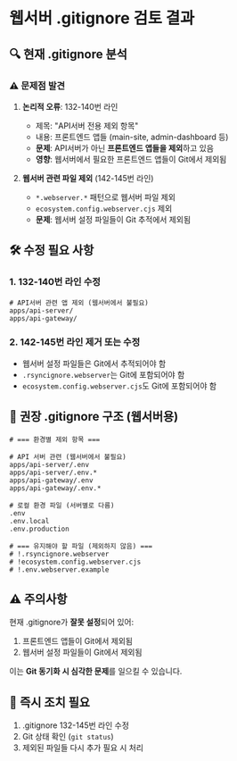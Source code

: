 # 웹서버 .gitignore 검토 결과

## 🔍 현재 .gitignore 분석

### ⚠️ 문제점 발견

1. **논리적 오류**: 132-140번 라인
   - 제목: "API서버 전용 제외 항목"
   - 내용: 프론트엔드 앱들 (main-site, admin-dashboard 등)
   - **문제**: API서버가 아닌 **프론트엔드 앱들을 제외**하고 있음
   - **영향**: 웹서버에서 필요한 프론트엔드 앱들이 Git에서 제외됨

2. **웹서버 관련 파일 제외** (142-145번 라인)
   - `*.webserver.*` 패턴으로 웹서버 파일 제외
   - `ecosystem.config.webserver.cjs` 제외
   - **문제**: 웹서버 설정 파일들이 Git 추적에서 제외됨

## 🛠️ 수정 필요 사항

### 1. 132-140번 라인 수정
```gitignore
# API서버 관련 앱 제외 (웹서버에서 불필요)
apps/api-server/
apps/api-gateway/
```

### 2. 142-145번 라인 제거 또는 수정
- 웹서버 설정 파일들은 Git에서 추적되어야 함
- `.rsyncignore.webserver`는 Git에 포함되어야 함
- `ecosystem.config.webserver.cjs`도 Git에 포함되어야 함

## 📝 권장 .gitignore 구조 (웹서버용)

```gitignore
# === 환경별 제외 항목 ===

# API 서버 관련 (웹서버에서 불필요)
apps/api-server/.env
apps/api-server/.env.*
apps/api-gateway/.env
apps/api-gateway/.env.*

# 로컬 환경 파일 (서버별로 다름)
.env
.env.local
.env.production

# === 유지해야 할 파일 (제외하지 않음) ===
# !.rsyncignore.webserver
# !ecosystem.config.webserver.cjs
# !.env.webserver.example
```

## ⚠️ 주의사항

현재 .gitignore가 **잘못 설정**되어 있어:
1. 프론트엔드 앱들이 Git에서 제외됨
2. 웹서버 설정 파일들이 Git에서 제외됨

이는 **Git 동기화 시 심각한 문제**를 일으킬 수 있습니다.

## 🎯 즉시 조치 필요

1. .gitignore 132-145번 라인 수정
2. Git 상태 확인 (`git status`)
3. 제외된 파일들 다시 추가 필요 시 처리